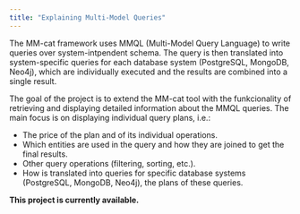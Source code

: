 ```yaml
---
title: "Explaining Multi-Model Queries"
---
```


The MM-cat framework uses MMQL (Multi-Model Query Language) to write queries over system-intpendent schema. The query is then translated into system-specific queries for each database system (PostgreSQL, MongoDB, Neo4j), which are individually executed and the results are combined into a single result.

The goal of the project is to extend the MM-cat tool with the funkcionality of retrieving and displaying detailed information about the MMQL queries. The main focus is on displaying individual query plans, i.e.:
- The price of the plan and of its individual operations.
- Which entities are used in the query and how they are joined to get the final results.
- Other query operations (filtering, sorting, etc.).
- How is translated into queries for specific database systems (PostgreSQL, MongoDB, Neo4j), the plans of these queries.

**This project is currently available.**
